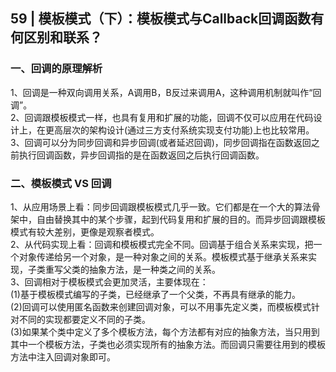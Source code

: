 ## 59 | 模板模式（下）：模板模式与Callback回调函数有何区别和联系？
### 一、回调的原理解析
1、回调是一种双向调用关系，A调用B，B反过来调用A，这种调用机制就叫作“回调”。  
2、回调跟模板模式一样，也具有复用和扩展的功能，回调不仅可以应用在代码设计上，在更高层次的架构设计(通过三方支付系统实现支付功能)上也比较常用。  
3、回调可以分为同步回调和异步回调(或者延迟回调)，同步回调指在函数返回之前执行回调函数，异步回调指的是在函数返回之后执行回调函数。

### 二、模板模式 VS 回调
1、从应用场景上看：同步回调跟模板模式几乎一致。它们都是在一个大的算法骨架中，自由替换其中的某个步骤，起到代码复用和扩展的目的。而异步回调跟模板模式有较大差别，更像是观察者模式。  
2、从代码实现上看：回调和模板模式完全不同。回调基于组合关系来实现，把一个对象传递给另一个对象，是一种对象之间的关系。模板模式基于继承关系来实现，子类重写父类的抽象方法，是一种类之间的关系。  
3、回调相对于模板模式会更加灵活，主要体现在：  
(1)基于模板模式编写的子类，已经继承了一个父类，不再具有继承的能力。  
(2)回调可以使用匿名函数来创建回调对象，可以不用事先定义类，而模板模式针对不同的实现都要定义不同的子类。  
(3)如果某个类中定义了多个模板方法，每个方法都有对应的抽象方法，当只用到其中一个模板方法，子类也必须实现所有的抽象方法。而回调只需要往用到的模板方法中注入回调对象即可。  
 